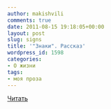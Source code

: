 ```yaml
---
author: makishvili
comments: true
date: 2011-08-15 19:18:05+00:00
layout: post
slug: signs
title: '"Знаки". Рассказ'
wordpress_id: 1598
categories:
- О жизни
tags:
- моя проза
---
```


[Читать](http://makishvili.com/proza/signs.html#head-8)
